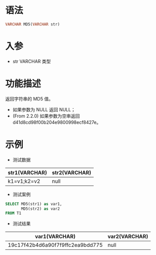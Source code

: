 # 语法

```sql
VARCHAR MD5(VARCHAR str)
```

# 入参

- str VARCHAR 类型

# 功能描述

返回字符串的 MD5 值。

* 如果参数为 NULL 返回 NULL；
* (From 2.2.0) 如果参数为空串返回 d41d8cd98f00b204e9800998ecf8427e。

# 示例

- 测试数据

| str1(VARCHAR) | str2(VARCHAR) | 
| --- | --- | 
| k1=v1;k2=v2 | null |

- 测试案例

```sql
SELECT MD5(str1) as var1,
       MD5(str2) as var2
FROM T1
```

- 测试结果

| var1(VARCHAR) | var2(VARCHAR) |
| --- | --- |
| 19c17f42b4d6a90f7f9ffc2ea9bdd775 | null |

